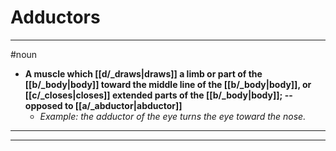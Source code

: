 # Adductors
---
#noun
- **A muscle which [[d/_draws|draws]] a limb or part of the [[b/_body|body]] toward the middle line of the [[b/_body|body]], or [[c/_closes|closes]] extended parts of the [[b/_body|body]]; -- opposed to [[a/_abductor|abductor]]**
	- _Example: the adductor of the eye turns the eye toward the nose._
---
---
